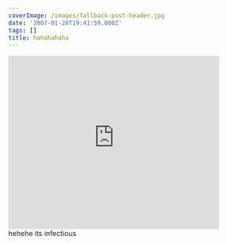 ```yaml
---
coverImage: /images/fallback-post-header.jpg
date: '2007-01-28T19:41:59.000Z'
tags: []
title: hahahahaha
---
```


<embed width="425" height="350" wmode="transparent" type="application/x-shockwave-flash" src="https://www.youtube.com/v/5P6UU6m3cqk"></embed>  
hehehe its infectious
